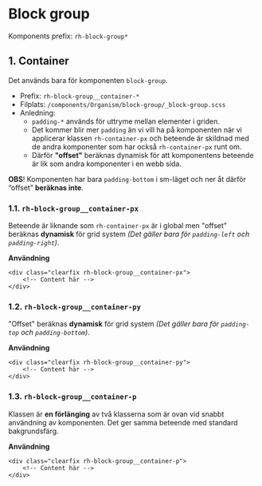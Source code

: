 # Block group
Komponents prefix: `rh-block-group*`

## 1. Container
Det används bara för komponenten `block-group`.

- Prefix: `rh-block-group__container-*`
- Filplats: `/components/Organism/block-group/_block-group.scss`
- Anledning:
    * `padding-*` används för uttryme mellan elementer i griden.
    * Det kommer blir mer `padding` än vi vill ha på komponenten när vi applicerar klassen `rh-container-px` och beteende är skildnad med de andra komponenter som har också `rh-container-px` runt om.
    * Därför __"offset"__ beräknas dynamisk för att komponentens beteende är lik som andra komponenter i en webb sida.

__OBS__! Komponenten har bara `padding-bottom` i sm-läget och ner åt därför “offset” __beräknas inte__.

### 1.1. `rh-block-group__container-px`
Beteende är liknande som `rh-container-px` är i global men "offset" beräknas __dynamisk__ för grid system _(Det gäller bara för `padding-left` och `padding-right`)_.

__Användning__
```
<div class="clearfix rh-block-group__container-px">
    <!-- Content här -->
</div>
```

### 1.2. `rh-block-group__container-py`
"Offset" beräknas __dynamisk__ för grid system _(Det gäller bara för `padding-top` och `padding-bottom`)_.

__Användning__
```
<div class="clearfix rh-block-group__container-py">
    <!-- Content här -->
</div>
```

### 1.3. `rh-block-group__container-p`
Klassen är __en förlänging__ av två klasserna som är ovan vid snabbt användning av komponenten. Det ger samma beteende med standard bakgrundsfärg.

__Användning__
```
<div class="clearfix rh-block-group__container-p">
    <!-- Content här -->
</div>
```